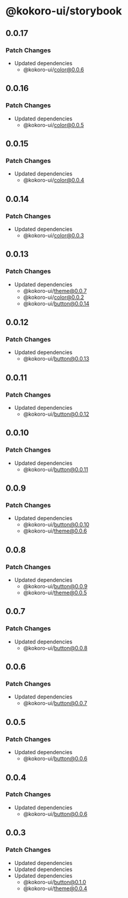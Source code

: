 # @kokoro-ui/storybook

## 0.0.17

### Patch Changes

- Updated dependencies
  - @kokoro-ui/color@0.0.6

## 0.0.16

### Patch Changes

- Updated dependencies
  - @kokoro-ui/color@0.0.5

## 0.0.15

### Patch Changes

- Updated dependencies
  - @kokoro-ui/color@0.0.4

## 0.0.14

### Patch Changes

- Updated dependencies
  - @kokoro-ui/color@0.0.3

## 0.0.13

### Patch Changes

- Updated dependencies
  - @kokoro-ui/theme@0.0.7
  - @kokoro-ui/color@0.0.2
  - @kokoro-ui/button@0.0.14

## 0.0.12

### Patch Changes

- Updated dependencies
  - @kokoro-ui/button@0.0.13

## 0.0.11

### Patch Changes

- Updated dependencies
  - @kokoro-ui/button@0.0.12

## 0.0.10

### Patch Changes

- Updated dependencies
  - @kokoro-ui/button@0.0.11

## 0.0.9

### Patch Changes

- Updated dependencies
  - @kokoro-ui/button@0.0.10
  - @kokoro-ui/theme@0.0.6

## 0.0.8

### Patch Changes

- Updated dependencies
  - @kokoro-ui/button@0.0.9
  - @kokoro-ui/theme@0.0.5

## 0.0.7

### Patch Changes

- Updated dependencies
  - @kokoro-ui/button@0.0.8

## 0.0.6

### Patch Changes

- Updated dependencies
  - @kokoro-ui/button@0.0.7

## 0.0.5

### Patch Changes

- Updated dependencies
  - @kokoro-ui/button@0.0.6

## 0.0.4

### Patch Changes

- Updated dependencies
  - @kokoro-ui/button@0.0.6

## 0.0.3

### Patch Changes

- Updated dependencies
- Updated dependencies
- Updated dependencies
  - @kokoro-ui/button@0.1.0
  - @kokoro-ui/theme@0.0.4
